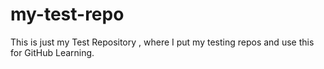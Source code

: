 # my-test-repo
This is just my Test Repository , where I put my testing repos and use this for GitHub Learning.
